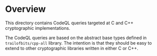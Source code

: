 # Overview

This directory contains CodeQL queries targeted at C and C++ cryptographic implementations.

The CodeQL queries are based on the abstract base types defined in `trailofbits/cpp-all` library.
The intention is that they should be easy to extend to other cryptographic libraries written in either C or C++.
